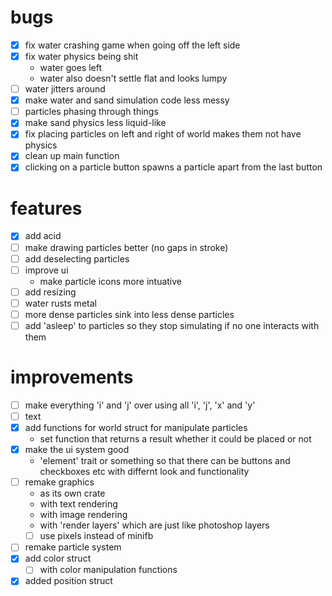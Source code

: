 # bugs
- [x] fix water crashing game when going off the left side
- [x] fix water physics being shit
    - water goes left
    - water also doesn't settle flat and looks lumpy
- [ ] water jitters around
- [x] make water and sand simulation code less messy
- [ ] particles phasing through things
- [x] make sand physics less liquid-like
- [x] fix placing particles on left and right of world makes them not have physics
- [x] clean up main function
- [x] clicking on a particle button spawns a particle apart from the last button

# features
- [x] add acid
- [ ] make drawing particles better (no gaps in stroke)
- [ ] add deselecting particles
- [ ] improve ui
    - make particle icons more intuative
- [ ] add resizing
- [ ] water rusts metal
- [ ] more dense particles sink into less dense particles
- [ ] add 'asleep' to particles so they stop simulating if no one interacts with them

# improvements
- [ ] make everything 'i' and 'j' over using all 'i', 'j', 'x' and 'y'
- [ ] text
- [x] add functions for world struct for manipulate particles
    - set function that returns a result whether it could be placed or not 
- [x] make the ui system good
    - 'element' trait or something so that there can be buttons and checkboxes etc with differnt look and functionality
- [ ] remake graphics
    - as its own crate
    - with text rendering
    - with image rendering
    - with 'render layers' which are just like photoshop layers
    - [ ] use pixels instead of minifb
- [ ] remake particle system
- [x] add color struct
    - [ ] with color manipulation functions
- [x] added position struct
